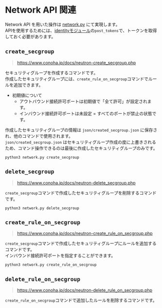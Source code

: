# Network API 関連

Network API を用いた操作は [network.py](../src/network.py) にて実現します。  
APIを使用するためには、[identityモジュール](identity.md)の`post_tokens`で、トークンを取得しておく必要があります。

## `create_secgroup`

> https://www.conoha.jp/docs/neutron-create_secgroup.php

セキュリティグループを作成するコマンドです。  
作成したセキュリティグループには、`create_rule_on_secgroup`コマンドでルールを追加できます。  

* 初期値について
  * アウトバウンド接続許可ポートは初期値で「全て許可」が設定されます。
  * インバウンド接続許可ポートは未設定 = すべてのポートが禁止の状態です。


作成したセキュリティグループの情報は `json/created_secgroup.json` に保存され、他のコマンドで使用されます。  
`json/created_secgroup.json` はセキュリティグループ作成の度に上書きされるため、コマンド操作できるのは最後に作成したセキュリティグループのみです。  

```
python3 network.py create_secgroup
```

## `delete_secgroup`

> https://www.conoha.jp/docs/neutron-delete_secgroup.php

`create_secgroup`コマンドで作成したセキュリティグループを削除するコマンドです。

```
python3 network.py delete_secgroup
```

## `create_rule_on_secgroup`

> https://www.conoha.jp/docs/neutron-create_rule_on_secgroup.php

`create_secgroup`コマンドで作成したセキュリティグループにルールを追加するコマンドです。  
インバウンド接続許可ポートを指定することができます。

```
python3 network.py create_rule_on_secgroup
```

## `delete_rule_on_secgroup`

> https://www.conoha.jp/docs/neutron-delete_rule_on_secgroup.php

`create_rule_on_secgroup`コマンドで追加したルールを削除するコマンドです。